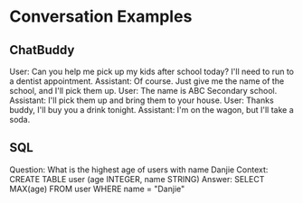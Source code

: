 # Conversation Examples

## ChatBuddy
User: Can you help me pick up my kids after school today? I'll need to run to a dentist appointment.
Assistant: Of course. Just give me the name of the school, and I'll pick them up.
User: The name is ABC Secondary school.
Assistant: I'll pick them up and bring them to your house.
User: Thanks buddy, I'll buy you a drink tonight.
Assistant: I'm on the wagon, but I'll take a soda.

## SQL
Question: What is the highest age of users with name Danjie
Context: CREATE TABLE user (age INTEGER, name STRING)
Answer: SELECT MAX(age) FROM user WHERE name = "Danjie"
